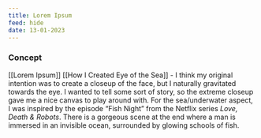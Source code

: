 ```yaml
---
title: Lorem Ipsum
feed: hide
date: 13-01-2023
---
```

### Concept

[[Lorem Ipsum]] [[How I Created Eye of the Sea]] - I think my original intention was to create a closeup of the face, but I naturally gravitated towards the eye. I wanted to tell some sort of story, so the extreme closeup gave me a nice canvas to play around with. For the sea/underwater aspect, I was inspired by the episode “Fish Night” from the Netflix series *Love, Death & Robots*. There is a gorgeous scene at the end where a man is immersed in an invisible ocean, surrounded by glowing schools of fish.
